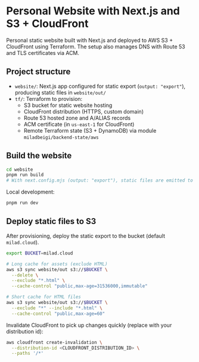 # Personal Website with Next.js and S3 + CloudFront

Personal static website built with Next.js and deployed to AWS S3 + CloudFront using Terraform. The setup also manages DNS with Route 53 and TLS certificates via ACM.

## Project structure

- `website/`: Next.js app configured for static export (`output: "export"`), producing static files in `website/out/`
- `tf/`: Terraform to provision:
  - S3 bucket for static website hosting
  - CloudFront distribution (HTTPS, custom domain)
  - Route 53 hosted zone and A/ALIAS records
  - ACM certificate (in `us-east-1` for CloudFront)
  - Remote Terraform state (S3 + DynamoDB) via module `miladbeigi/backend-state/aws`

## Build the website

```bash
cd website
pnpm run build
# With next.config.mjs (output: "export"), static files are emitted to ./out
```

Local development:

```bash
pnpm run dev
```

## Deploy static files to S3

After provisioning, deploy the static export to the bucket (default `milad.cloud`).

```bash
export BUCKET=milad.cloud

# Long cache for assets (exclude HTML)
aws s3 sync website/out s3://$BUCKET \
  --delete \
  --exclude "*.html" \
  --cache-control "public,max-age=31536000,immutable"

# Short cache for HTML files
aws s3 sync website/out s3://$BUCKET \
  --exclude "*" --include "*.html" \
  --cache-control "public,max-age=60"
```

Invalidate CloudFront to pick up changes quickly (replace with your distribution id):

```bash
aws cloudfront create-invalidation \
  --distribution-id <CLOUDFRONT_DISTRIBUTION_ID> \
  --paths '/*'
```